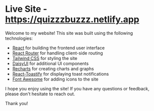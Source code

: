 # Live Site - https://quizzzbuzzz.netlify.app

Welcome to my website! This site was built using the following technologies:

- [React](https://reactjs.org/) for building the frontend user interface
- [React Router](https://reactrouter.com/) for handling client-side routing
- [Tailwind CSS](https://tailwindcss.com/) for styling the site
- [DaisyUI](https://daisyui.com/) for additional UI components
- [Recharts](http://recharts.org/) for creating charts and graphs
- [React-Toastify](https://fkhadra.github.io/react-toastify/) for displaying toast notifications
- [Font Awesome](https://fontawesome.com/) for adding icons to the site

I hope you enjoy using the site! If you have any questions or feedback, please don't hesitate to reach out.

Thank you!

